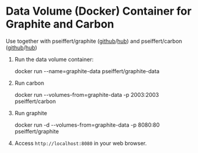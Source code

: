Data Volume (Docker) Container for Graphite and Carbon
===============================================================

Use together with pseiffert/graphite ([github](https://github.com/seiffert/graphite-docker)/[hub](https://registry.hub.docker.com/u/pseiffert/graphite/)) and pseiffert/carbon ([github](https://github.com/seiffert/carbon-docker)/[hub](https://registry.hub.docker.com/u/pseiffert/carbon/))

1) Run the data volume container:

	docker run --name=graphite-data pseiffert/graphite-data

2) Run carbon

	docker run --volumes-from=graphite-data -p 2003:2003 pseiffert/carbon

3) Run graphite

	docker run -d --volumes-from=graphite-data -p 8080:80 pseiffert/graphite

4) Access `http://localhost:8080` in your web browser.
